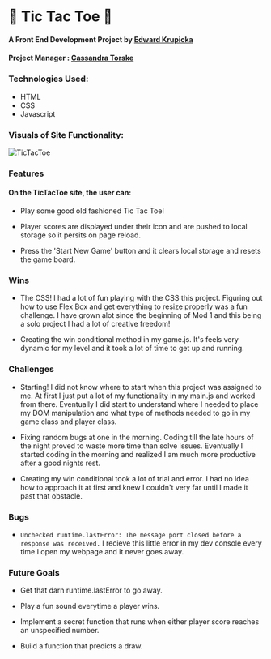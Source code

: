 # 🎃  Tic Tac Toe  🎃

  #### A Front End Development Project by [Edward Krupicka](https://github.com/edwardkrupicka)
 
  #### Project Manager : [Cassandra Torske](https://github.com/CassandraGoose)

### Technologies Used:
- HTML
- CSS
- Javascript

### Visuals of Site Functionality:
![TicTacToe](https://user-images.githubusercontent.com/87044013/135191237-e1f2c0e7-d866-407d-9079-39bf1bea9fcf.gif)

### Features

#### On the TicTacToe site, the user can:


  * Play some good old fashioned Tic Tac Toe!

  * Player scores are displayed under their icon and are pushed to local storage so it persits on page reload.

  * Press the 'Start New Game' button and it clears local storage and resets the game board.

### Wins
* The CSS! I had a lot of fun playing with the CSS this project. Figuring out how to use Flex Box and get everything to resize properly was a fun challenge. I have grown alot since the beginning of Mod 1 and this being a solo project I had a lot of creative freedom!

* Creating the win conditional method in my game.js. It's feels very dynamic for my level and it took a lot of time to get up and running.

### Challenges
* Starting! I did not know where to start when this project was assigned to me. At first I just put a lot of my functionality in my main.js and worked from there. Eventually I did start to understand where I needed to place my DOM manipulation and what type of methods needed to go in my game class and player class. 

* Fixing random bugs at one in the morning. Coding till the late hours of the night proved to waste more time than solve issues. Eventually I started coding in the morning and realized I am much more productive after a good nights rest.

* Creating my win conditional took a lot of trial and error. I had no idea how to approach it at first and knew I couldn't very far until I made it past that obstacle.

### Bugs

* `Unchecked runtime.lastError: The message port closed before a response was received.` I recieve this little error in my dev console every time I open my webpage and it never goes away.

### Future Goals
* Get that darn runtime.lastError to go away.

* Play a fun sound everytime a player wins.

* Implement a secret function that runs when either player score reaches an unspecified number.

* Build a function that predicts a draw.
